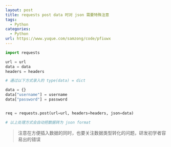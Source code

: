 ```yaml
---
layout: post
title: requests post data 时对 json 需要特殊注意
tags:
  - Python
categories:
  - Python
url: https://www.yuque.com/samzong/code/pfiuwx
---
```


```python
import requests

url = url
data = data
headers = headers

# 通过以下方式录入的 type(data) = dict

data = {}
data["username"] = username
data["password"] = password


req = requests.post(url=url, headers=headers, json=data)

# 以上处理方式会自动把数据转为 json format
```

> 注意在方便插入数据的同时，也要关注数据类型转化的问题，研发初学者容易出的错误
